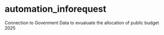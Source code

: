 # automation_inforequest
Connection to Govenment Data to evualuate the allocation of public budget 2025
